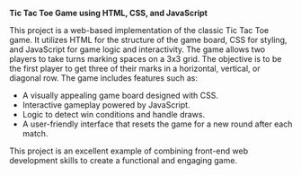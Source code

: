 **Tic Tac Toe Game using HTML, CSS, and JavaScript**

This project is a web-based implementation of the classic Tic Tac Toe game. It utilizes HTML for the structure of the game board, CSS for styling, and JavaScript for game logic and interactivity. The game allows two players to take turns marking spaces on a 3x3 grid. The objective is to be the first player to get three of their marks in a horizontal, vertical, or diagonal row. The game includes features such as:

- A visually appealing game board designed with CSS.
- Interactive gameplay powered by JavaScript.
- Logic to detect win conditions and handle draws.
- A user-friendly interface that resets the game for a new round after each match.

This project is an excellent example of combining front-end web development skills to create a functional and engaging game.
